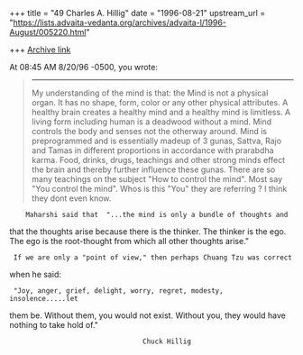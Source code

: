 +++
title = "49 Charles A. Hillig"
date = "1996-08-21"
upstream_url = "https://lists.advaita-vedanta.org/archives/advaita-l/1996-August/005220.html"

+++
[Archive link](https://lists.advaita-vedanta.org/archives/advaita-l/1996-August/005220.html)

At 08:45 AM 8/20/96 -0500, you wrote:
>---------------------
>    My understanding of the mind is that: the Mind is not a physical organ.
It has no shape, form, color or any other physical attributes.  A healthy
brain creates a healthy mind and a healthy
>mind is limitless. A living form including human is a deadwood without a
>mind.  Mind controls the body and senses not the otherway around.  Mind is
>preprogrammed and is essentially madeup of 3 gunas, Sattva, Rajo and Tamas in
>different proportions in accordance with prarabdha karma.  Food, drinks,
>drugs, teachings and other strong minds effect the brain and thereby further
>influence these gunas.  There are so many teachings on the subject "How to
>control the mind".  Most say "You control the mind".  Whos is this "You" they
>are referring ?  I think they dont even know.
>
        Maharshi said that  "...the mind is only a bundle of thoughts and
that the thoughts arise because there is the thinker.  The thinker is the
ego.  The ego is the root-thought from which all other thoughts arise."

     If we are only a "point of view," then perhaps Chuang Tzu was correct
when he said:

     "Joy, anger, grief, delight, worry, regret, modesty, insolence.....let
them be.
     Without them, you would not exist.
     Without you, they would have nothing to take hold of."

                                     Chuck Hillig

